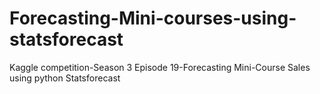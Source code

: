 # Forecasting-Mini-courses-using-statsforecast
Kaggle competition-Season 3 Episode 19-Forecasting Mini-Course Sales using python Statsforecast
